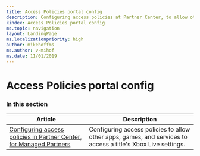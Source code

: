 ```yaml
---
title: Access Policies portal config
description: Configuring access policies at Partner Center, to allow other apps, games, and services to access a title's Xbox Live settings.
kindex: Access Policies portal config
ms.topic: navigation
layout: LandingPage
ms.localizationpriority: high
author: mikehoffms
ms.author: v-mihof
ms.date: 11/01/2019
---
```


# Access Policies portal config


### In this section

| Article | Description |
|---------|-------------|
| [Configuring access policies in Partner Center, for Managed Partners](live-access-policies-udc.md) | Configuring access policies to allow other apps, games, and services to access a title's Xbox Live settings. |

<!-- {% jumppage its %} -->
